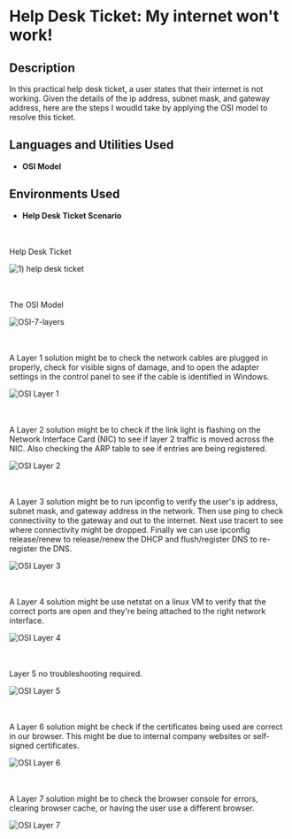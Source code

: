 # Help Desk Ticket: My internet won't work!

<h2>Description</h2>
In this practical help desk ticket, a user states that their internet is not working. Given the details of the ip address, subnet mask, and gateway address, here are the steps I woudld take by applying the OSI model to resolve this ticket.
<br />


<h2>Languages and Utilities Used</h2>

- <b>OSI Model</b> 

<h2>Environments Used </h2>

- <b>Help Desk Ticket Scenario</b> 

<br />
<br />
Help Desk Ticket 

![1) help desk ticket](https://github.com/user-attachments/assets/52f238e2-ad4c-468b-aa72-e57df9893e0d)

<br />
<br />
The OSI Model

![OSI-7-layers](https://github.com/user-attachments/assets/e18f8980-a3de-465b-878f-ce9fbfd006dc)

<br />
<br />
A Layer 1 solution might be to check the network cables are plugged in properly, check for visible signs of damage, and to open the adapter settings in the control panel to see if the cable is identified in Windows. 

![OSI Layer 1](https://github.com/user-attachments/assets/64e8c737-bed4-4472-b1a0-9d2763bbab5e)

<br />
<br />
A Layer 2 solution might be to check if the link light is flashing on the Network Interface Card (NIC) to see if layer 2 traffic is moved across the NIC. Also checking the ARP table to see if entries are being registered. 

![OSI Layer 2](https://github.com/user-attachments/assets/6d074778-0aed-4a72-8f50-fa335b7b2468)

<br />
<br />
A Layer 3 solution might be to run ipconfig to verify the user's ip address, subnet mask, and gateway address in the network. 
Then use ping to check connectiviity to the gateway and out to the internet. 
Next use tracert to see where connectivity might be dropped.
Finally we can use ipconfig release/renew to release/renew the DHCP and flush/register DNS to re-register the DNS.

![OSI Layer 3](https://github.com/user-attachments/assets/9298a0a6-cf6f-4e62-b504-9e98c94de178)

<br />
<br />
A Layer 4 solution might be use netstat on a linux VM to verify that the correct ports are open and they're being attached to the right network interface.

![OSI Layer 4](https://github.com/user-attachments/assets/fa1e5ec8-19cd-4fa8-bf3b-bb909d9c86fa)

<br />
<br />
Layer 5 no troubleshooting required.

![OSI Layer 5](https://github.com/user-attachments/assets/b1015e2f-0d80-495e-9c9d-24b4c3ced6d6)

<br />
<br />
A Layer 6 solution might be check if the certificates being used are correct in our browser. This might be due to internal company websites or self-signed certificates. 

![OSI Layer 6](https://github.com/user-attachments/assets/773d2a03-ca7a-42d6-a879-2ad86903e683)

<br />
<br />
A Layer 7 solution might be to check the browser console for errors, clearing browser cache, or having the user use a different browser. 

![OSI Layer 7](https://github.com/user-attachments/assets/aad9a38f-5f48-465f-92ff-9994e05ece03)

<br />
<br />
